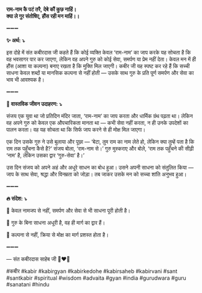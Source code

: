 **राम-नाम कै पटं तरै, देबे कौं कुछ नाहिं।\
क्या ले गुर संतोषिए, हौंस रही मन माहिं।।**

➖➖➖

**✨ अर्थ: ⤵**

इस दोहे में संत कबीरदास जी कहते हैं कि कोई व्यक्ति केवल ‘राम-नाम’ का जाप करके यह सोचता है कि वह भवसागर पार कर जाएगा, लेकिन वह अपने गुरु को कोई सेवा, समर्पण या प्रेम नहीं देता। केवल मन में ही हौंस (आशा या कल्पना) बनाए रखता है कि मुक्ति मिल जाएगी। कबीर जी यह स्पष्ट कर रहे हैं कि सच्ची साधना केवल शब्दों या मानसिक कल्पना से नहीं होती — उसके साथ गुरु के प्रति पूर्ण समर्पण और सेवा का भाव भी आवश्यक है।

➖➖➖

**🌾 वास्तविक जीवन उदाहरण: ⤵**

संजय एक युवा था जो प्रतिदिन मंदिर जाता, ‘राम-नाम’ का जाप करता और धार्मिक ग्रंथ पढ़ता था। लेकिन वह अपने गुरु को केवल एक औपचारिकता मानता था — कभी सेवा नहीं करता, न ही उनके उपदेशों का पालन करता। वह यह सोचता था कि सिर्फ जाप करने से ही मोक्ष मिल जाएगा।

एक दिन उसके गुरु ने उसे बुलाया और पूछा — ‘बेटा, तुम राम का नाम लेते हो, लेकिन क्या तुम्हें पता है कि राम तक पहुँचना कैसे है?’ संजय बोला, ‘राम-नाम से।’ गुरु मुस्कराए और बोले, ‘राम तक पहुँचने की सीढ़ी ‘नाम’ है, लेकिन उसका द्वार ‘गुरु-सेवा’ है।’

उस दिन संजय को अपने अहं और अधूरे साधन का बोध हुआ। उसने अपनी साधना को संतुलित किया — जाप के साथ सेवा, श्रद्धा और विनम्रता को जोड़ा। तब जाकर उसके मन को सच्चा शांति अनुभव हुआ।

➖➖➖

**🔥 संदेश: ⤵**

📌 केवल नामजप से नहीं, समर्पण और सेवा से भी साधना पूरी होती है।

📌 गुरु के बिना साधना अधूरी है, वह ही मार्ग का द्वार हैं।

📌 कल्पना से नहीं, क्रिया से मोक्ष का मार्ग प्रशस्त होता है।

➖➖➖

— संत कबीरदास साहेब जी 🙏❤️💯

#कबीर #kabir #kabirgyan #kabirkedohe #kabirsaheb #kabirvani #sant #santkabir #spiritual #wisdom #advaita #gyan #india #gurudwara #guru #sanatani #hindu
